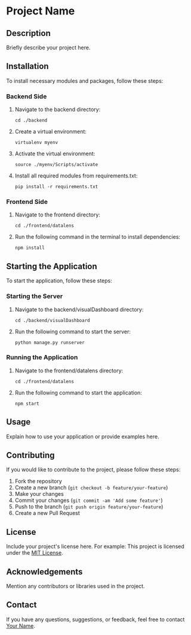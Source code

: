# Project Name

## Description
Briefly describe your project here.

## Installation
To install necessary modules and packages, follow these steps:

### Backend Side
1. Navigate to the backend directory:
    ```
    cd ./backend
    ```

2. Create a virtual environment:
    ```
    virtualenv myenv
    ```

3. Activate the virtual environment:
    ```
    source ./myenv/Scripts/activate
    ```

4. Install all required modules from requirements.txt:
    ```
    pip install -r requirements.txt
    ```

### Frontend Side
1. Navigate to the frontend directory:
    ```
    cd ./frontend/datalens
    ```

2. Run the following command in the terminal to install dependencies:
    ```
    npm install
    ```

## Starting the Application
To start the application, follow these steps:

### Starting the Server
1. Navigate to the backend/visualDashboard directory:
    ```
    cd ./backend/visualDashboard
    ```

2. Run the following command to start the server:
    ```
    python manage.py runserver
    ```

### Running the Application
1. Navigate to the frontend/datalens directory:
    ```
    cd ./frontend/datalens
    ```

2. Run the following command to start the application:
    ```
    npm start
    ```

## Usage
Explain how to use your application or provide examples here.

## Contributing
If you would like to contribute to the project, please follow these steps:
1. Fork the repository
2. Create a new branch (`git checkout -b feature/your-feature`)
3. Make your changes
4. Commit your changes (`git commit -am 'Add some feature'`)
5. Push to the branch (`git push origin feature/your-feature`)
6. Create a new Pull Request

## License
Include your project's license here. For example:
This project is licensed under the [MIT License](LICENSE).

## Acknowledgements
Mention any contributors or libraries used in the project.

## Contact
If you have any questions, suggestions, or feedback, feel free to contact [Your Name](mailto:youremail@example.com).

